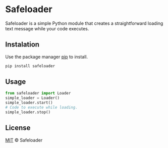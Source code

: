 # Safeloader

Safeloader is a simple Python module that creates a straightforward loading text message while your code executes.

## Instalation

Use the package manager [pip](https://pip.pypa.io/en/stable) to install.

```bash
pip install safeloader
```

## Usage

```python
from safeloader import Loader
simple_loader = Loader()
simple_loader.start()
# Code to execute while loading.
simple_loader.stop()
```

## License
[MIT](LICENSE) © Safeloader